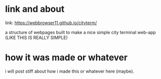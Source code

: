 # link and about
link:
https://webbrowser11.github.io/cityterm/

a structure of webpages built to make a nice simple city terminal web-app
(LIKE THIS IS REALLY SIMPLE)

# how it was made or whatever
i will post stiff about how i made this or whatever here (maybe).
